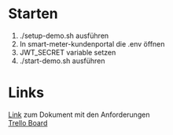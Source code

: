 # Starten

1. ./setup-demo.sh ausführen
2. In smart-meter-kundenportal die .env öffnen
3. JWT_SECRET variable setzen
4. ./start-demo.sh ausführen

# Links

[Link](https://docs.google.com/document/d/1vh9Cgr5sjN-4B66k8MibT--0OEoEOlBZu1Q8gKDwBOk/edit) zum Dokument mit den Anforderungen  
[Trello Board](https://trello.com/invite/b/twtB4yiN/ATTId34c011bfe7fd4f88724ae1de9fe8a89E000B312/scrum)
